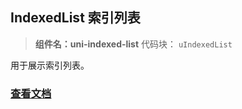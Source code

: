 

## IndexedList 索引列表
> **组件名：uni-indexed-list**
> 代码块： `uIndexedList`


用于展示索引列表。

### [查看文档](https://uniapp.dcloud.io/component/uniui/uni-indexed-list)
